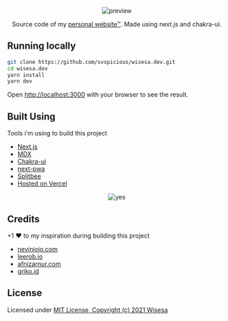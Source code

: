 <p align="center">
  <img src="https://wisesa.dev/preview.png" alt='preview'>
</p>
<p align="center">
  Source code of my <a href='https://wisesa.dev'>personal website™</a>. Made using next.js and chakra-ui.
</p>


## Running locally

```bash
git clone https://github.com/svspicious/wisesa.dev.git
cd wisesa.dev
yarn install
yarn dev
```

Open [http://localhost:3000](http://localhost:3000) with your browser to see the result.

## Built Using

Tools i'm using to build this project
- [Next.js](https://nextjs.org/)
- [MDX](https://github.com/mdx-js/mdx)
- [Chakra-ui](https://chakra-ui.com/)
- [next-pwa](https://github.com/shadowwalker/next-pwa)
- [Splitbee](https://splitbee.io/)
- [Hosted on Vercel](https://vercel.com)


<p align="center">
  <img src="https://wisesa.dev/blog/well.jpg" alt='yes'>
</p>


## Credits

+1 ♥ to my inspiration during building this project

- [nevinjojo.com](https://www.nevinjojo.com/)
- [leerob.io](https://leerob.io/)
- [afnizarnur.com](https://afnizarnur.com/)
- [griko.id](https://griko.id/)

## License

Licensed under [MIT License, Copyright (c) 2021 Wisesa](./LICENSE)